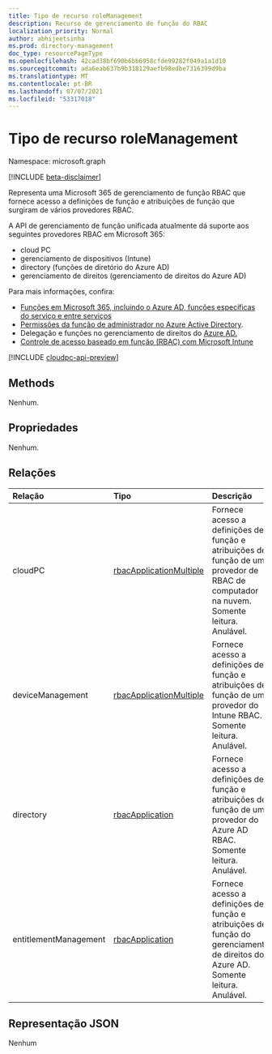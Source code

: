 ```yaml
---
title: Tipo de recurso roleManagement
description: Recurso de gerenciamento de função do RBAC
localization_priority: Normal
author: abhijeetsinha
ms.prod: directory-management
doc_type: resourcePageType
ms.openlocfilehash: 42cad38bf690b6bb6958cfde99282f049a1a1d10
ms.sourcegitcommit: ada6eab637b9b318129aefb98edbe7316399d9ba
ms.translationtype: MT
ms.contentlocale: pt-BR
ms.lasthandoff: 07/07/2021
ms.locfileid: "53317018"
---
```

# <a name="rolemanagement-resource-type"></a>Tipo de recurso roleManagement

Namespace: microsoft.graph

[!INCLUDE [beta-disclaimer](../../includes/beta-disclaimer.md)]

Representa uma Microsoft 365 de gerenciamento de função RBAC que fornece acesso a definições de função e atribuições de função que surgiram de vários provedores RBAC. 

A API de gerenciamento de função unificada atualmente dá suporte aos seguintes provedores RBAC em Microsoft 365:
- cloud PC 
- gerenciamento de dispositivos (Intune)
- directory (funções de diretório do Azure AD)
- gerenciamento de direitos (gerenciamento de direitos do Azure AD)
 
Para mais informações, confira: 
* [Funções em Microsoft 365, incluindo o Azure AD, funções específicas do serviço e entre serviços](/azure/active-directory/roles/concept-understand-roles#how-azure-ad-roles-are-different-from-other-microsoft-365-roles) 
* [Permissões da função de administrador no Azure Active Directory](/azure/active-directory/users-groups-roles/directory-assign-admin-roles).
* Delegação e funções no gerenciamento de direitos do [Azure AD.](/azure/active-directory/governance/entitlement-management-delegate)
* [Controle de acesso baseado em função (RBAC) com Microsoft Intune](/mem/intune/fundamentals/role-based-access-control)

[!INCLUDE [cloudpc-api-preview](../../includes/cloudpc-api-preview.md)]

## <a name="methods"></a>Methods

Nenhum.

## <a name="properties"></a>Propriedades

Nenhum.

## <a name="relationships"></a>Relações

| Relação | Tipo        | Descrição |
|:-------------|:------------|:------------|
|cloudPC|[rbacApplicationMultiple](rbacapplicationmultiple.md)|Fornece acesso a definições de função e atribuições de função de um provedor de RBAC de computador na nuvem. Somente leitura. Anulável.|
|deviceManagement|[rbacApplicationMultiple](rbacapplicationmultiple.md)| Fornece acesso a definições de função e atribuições de função de um provedor do Intune RBAC. Somente leitura. Anulável.|
|directory|[rbacApplication](rbacapplication.md)|Fornece acesso a definições de função e atribuições de função de um provedor do Azure AD RBAC. Somente leitura. Anulável.|
|entitlementManagement|[rbacApplication](rbacapplication.md)| Fornece acesso a definições de função e atribuições de função do gerenciamento de direitos do Azure AD. Somente leitura. Anulável.|

## <a name="json-representation"></a>Representação JSON

Nenhum

<!-- uuid: 16cd6b66-4b1a-43a1-adaf-3a886856ed98
2019-02-04 14:57:30 UTC -->
<!-- {
  "type": "#page.annotation",
  "description": "roleManagement resource",
  "keywords": "",
  "section": "documentation",
  "tocPath": ""
}-->

